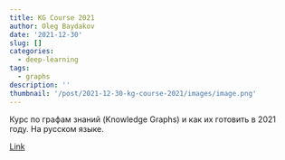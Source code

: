 ```yaml
---
title: KG Course 2021
author: Oleg Baydakov
date: '2021-12-30'
slug: []
categories:
  - deep-learning
tags:
  - graphs
description: ''
thumbnail: '/post/2021-12-30-kg-course-2021/images/image.png'
---
```


Курс по графам знаний (Knowledge Graphs) и как их готовить в 2021 году.
На русском языке.

[Link](https://migalkin.github.io/kgcourse2021/#syllabus)